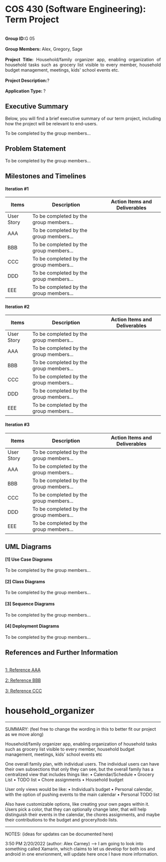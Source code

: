 # COS 430 (Software Engineering): Term Project

<p align="justify">
  <br> <strong>Group ID:</strong>G 05</br>
  <br> <strong>Group Members:</strong> Alex, Gregory, Sage</br>
  <br> <strong>Project Title:</strong> Household/family organizer app, enabling organization of household tasks such as grocery list visible to every member, household budget management, meetings, kids' school events etc.</br>
  <br> <strong>Project Description:</strong>?</br>
  <br> <strong>Application Type: </strong>?</br>
 </p>

## Executive Summary

<p align="justify">
Below, you will find a brief executive summary of our term project, including how the project will be relevant to end-users.
</p>
<p align="justify">
To be completed by the group members...
</p>

## Problem Statement

<p align="justify">
To be completed by the group members...
</p>


## Milestones and Timelines

#### Iteration #1
| Items        | Description              | Action Items and Deliverables                                                             |
|--------------|--------------------------|-------------------------------------------------------------------------------------------|
|  User Story  | To be completed by the group members...                                                                              |
|    AAA       | To be completed by the group members...                                                                              |
|    BBB       | To be completed by the group members...                                                                              |
|    CCC       | To be completed by the group members...                                                                              |
|    DDD       | To be completed by the group members...                                                                              |
|    EEE       | To be completed by the group members...                                                                              |


#### Iteration #2
| Items        | Description              | Action Items and Deliverables                                                             |
|--------------|--------------------------|-------------------------------------------------------------------------------------------|
|  User Story  | To be completed by the group members...                                                                              |
|    AAA       | To be completed by the group members...                                                                              |
|    BBB       | To be completed by the group members...                                                                              |
|    CCC       | To be completed by the group members...                                                                              |
|    DDD       | To be completed by the group members...                                                                              |
|    EEE       | To be completed by the group members...                                                                              |



#### Iteration #3
| Items        | Description              | Action Items and Deliverables                                                             |
|--------------|--------------------------|-------------------------------------------------------------------------------------------|
|  User Story  | To be completed by the group members...                                                                              |
|    AAA       | To be completed by the group members...                                                                              |
|    BBB       | To be completed by the group members...                                                                              |
|    CCC       | To be completed by the group members...                                                                              |
|    DDD       | To be completed by the group members...                                                                              |
|    EEE       | To be completed by the group members...                                                                              |


## UML Diagrams 
#### [1] Use Case Diagrams
<p align="justify">
To be completed by the group members...
</p>

#### [2] Class Diagrams
<p align="justify">
To be completed by the group members...
</p>

#### [3] Sequence Diagrams 
<p align="justify">
To be completed by the group members...
</p>

#### [4] Deployment Diagrams 
<p align="justify">
To be completed by the group members...
</p>


## References and Further Information 

<br>[1: Reference AAA](https://usm.maine.edu/)</br>
<br>[2: Reference BBB](https://usm.maine.edu/)</br>
<br>[3: Reference CCC](https://usm.maine.edu/)</br>























# household_organizer
----------------------------------------------------------------------------------------------------------------------------------------------------
SUMMARY: (feel free to change the wording in this to better fit our project as we move along)

Household/family organizer app, enabling organization of household tasks such as grocery list visible to every member, household budget management, meetings, kids' school events etc

One overall family plan, with individual users. The individual users can have their own subsections that only they can see, but the overall family has a centralized view that includes things like:
•	Calendar/Schedule
•	Grocery List
•	TODO list
•	Chore assignments
•	Household budget

User only views would be like:
•	Individual’s budget
•	Personal calendar, with the option of pushing events to the main calendar
•	Personal TODO list

Also have customizable options, like creating your own pages within it.
Users pick a color, that they can optionally change later, that will help distinguish their events in the calendar, the chores assignments, and maybe their contributions to the budget and grocery/todo lists.

------------------------------------------------------------------------------------------------------------------------------------------------------

NOTES: (ideas for updates can be documented here)

3:50 PM 2/20/2022 (author: Alex Carney)
    --> I am going to look into something called Xamarin, which claims to let us develop for both ios and android in one envrionment, will update here once I have more information.
